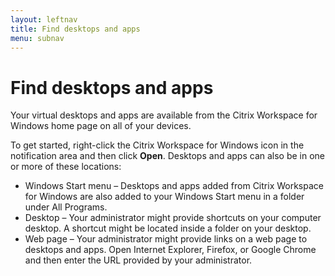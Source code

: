 ```yaml
---
layout: leftnav
title: Find desktops and apps
menu: subnav
---
```


# Find desktops and apps

Your virtual desktops and apps are available from the Citrix Workspace for Windows home page on all of your devices.

To get started, right-click the Citrix Workspace for Windows icon in the notification area and then click **Open**. Desktops and apps can also be in one or more of these locations:

*  Windows Start menu – Desktops and apps added from Citrix Workspace for Windows are also added to your Windows Start menu in a folder under All Programs.
*  Desktop – Your administrator might provide shortcuts on your computer desktop. A shortcut might be located inside a folder on your desktop.
*  Web page – Your administrator might provide links on a web page to desktops and apps. Open Internet Explorer, Firefox, or Google Chrome and then enter the URL provided by your administrator.